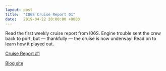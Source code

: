 ```yaml
---
layout: post
title:  "I06S Cruise Report 01"
date:   2019-04-22 20:00:00 +0800
---
```

<style>
img + em {
 text-align: justify;
 display: block;
 padding-left: 2em;
 padding-right: 2em;
}
</style>
Read the first weekly cruise report from I06S.  Engine trouble sent the crew back to port, but — thankfully — the cruise is now underway!  Read on to learn how it played out.

[Cruise Report #1](https://usgoship.ucsd.edu/files/reports/2019_i06s/I6S_Report01_small.pdf)

[Blog site](https://usgoship-i06s2019.blogspot.com/)

<!--more-->

